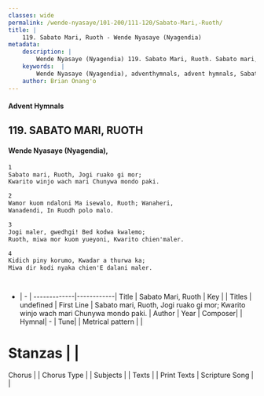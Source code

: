 ```yaml
---
classes: wide
permalink: /wende-nyasaye/101-200/111-120/Sabato-Mari,-Ruoth/
title: |
    119. Sabato Mari, Ruoth - Wende Nyasaye (Nyagendia)
metadata:
    description: |
        Wende Nyasaye (Nyagendia) 119. Sabato Mari, Ruoth. Sabato mari, Ruoth, Jogi ruako gi mor; Kwarito winjo wach mari Chunywa mondo paki.  
    keywords:  |
        Wende Nyasaye (Nyagendia), adventhymnals, advent hymnals, Sabato Mari, Ruoth, Sabato mari, Ruoth, Jogi ruako gi mor; Kwarito winjo wach mari Chunywa mondo paki.. 
    author: Brian Onang'o
---
```


#### Advent Hymnals
## 119. SABATO MARI, RUOTH
####  Wende Nyasaye (Nyagendia),

```txt
1
Sabato mari, Ruoth, Jogi ruako gi mor;
Kwarito winjo wach mari Chunywa mondo paki.

2
Wamor kuom ndaloni Ma isewalo, Ruoth; Wanaheri,
Wanadendi, In Ruodh polo malo.

3
Jogi maler, gwedhgi! Bed kodwa kwalemo;
Ruoth, miwa mor kuom yueyoni, Kwarito chien'maler.

4
Kidich piny korumo, Kwadar a thurwa ka;
Miwa dir kodi nyaka chien'E dalani maler.




```

- |   -  |
-------------|------------|
Title | Sabato Mari, Ruoth |
Key |  |
Titles | undefined |
First Line | Sabato mari, Ruoth, Jogi ruako gi mor; Kwarito winjo wach mari Chunywa mondo paki. |
Author | 
Year | 
Composer| |
Hymnal|  - |
Tune|  |
Metrical pattern | |
# Stanzas |  |
Chorus |  |
Chorus Type |  |
Subjects | |
Texts |  |
Print Texts | 
Scripture Song |  |
    
